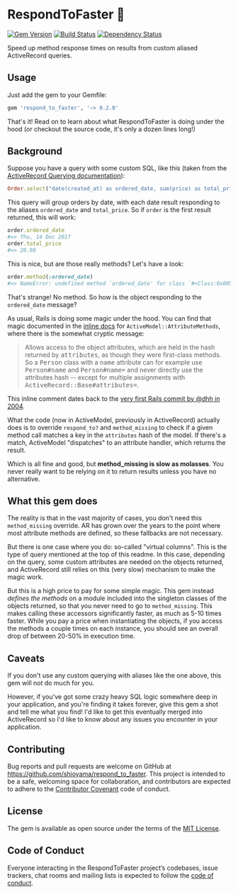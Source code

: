 RespondToFaster :rocket:
========================

[![Gem Version](https://badge.fury.io/rb/respond_to_faster.svg)][gem]
[![Build Status](https://travis-ci.org/shioyama/respond_to_faster.svg?branch=master)][travis]
[![Dependency Status](https://gemnasium.com/shioyama/respond_to_faster.svg)][gemnasium]

[gem]: https://rubygems.org/gems/respond_to_faster
[travis]: https://travis-ci.org/shioyama/respond_to_faster
[gemnasium]: https://gemnasium.com/shioyama/respond_to_faster

Speed up method response times on results from custom aliased ActiveRecord
queries.

## Usage

Just add the gem to your Gemfile:

```ruby
gem 'respond_to_faster', '~> 0.2.0'
```

That's it! Read on to learn about what RespondToFaster is doing under the hood
(or checkout the source code, it's only a dozen lines long!)

## Background

Suppose you have a query with some custom SQL, like this (taken from the
[ActiveRecord Querying documentation](http://guides.rubyonrails.org/active_record_querying.html#group)):

```ruby
Order.select("date(created_at) as ordered_date, sum(price) as total_price").group("date(created_at)")
```

This query will group orders by date, with each date result responding to the
aliases `ordered_date` and `total_price`. So if `order` is the first result
returned, this will work:

```ruby
order.ordered_date
#=> Thu, 14 Dec 2017
order.total_price
#=> 20.98
```

This is nice, but are those really methods? Let's have a look:

```ruby
order.method(:ordered_date)
#=> NameError: undefined method `ordered_date' for class `#<Class:0x00559df3a8ef30>'
```

That's strange! No method. So how is the object responding to the
`ordered_date` message?

As usual, Rails is doing some magic under the hood. You can find that magic
documented in the [inline
docs](https://github.com/rails/rails/blob/fd1304d2aaf5e21df0aac2e8e3f7becdaad15b19/activemodel/lib/active_model/attribute_methods.rb#L415-L420)
for `ActiveModel::AttributeMethods`, where there is the somewhat cryptic message:

> Allows access to the object attributes, which are held in the hash
> returned by <tt>attributes</tt>, as though they were first-class
> methods. So a <tt>Person</tt> class with a <tt>name</tt> attribute can for example use
> <tt>Person#name</tt> and <tt>Person#name=</tt> and never directly use
> the attributes hash -- except for multiple assignments with
> <tt>ActiveRecord::Base#attributes=</tt>.

This inline comment dates back to the [very first Rails commit by @dhh in
2004](https://github.com/rails/rails/commit/db045dbbf60b53dbe013ef25554fd013baf88134).

What the code (now in ActiveModel, previously in ActiveRecord) actually does is
to override `respond_to?` and `method_missing` to check if a given method call
matches a key in the `attributes` hash of the model. If there's a match,
ActiveModel "dispatches" to an attribute handler, which returns the result.

Which is all fine and good, but **method_missing is slow as molasses**. You never
really want to be relying on it to return results unless you have no
alternative.

## What this gem does

The reality is that in the vast majority of cases, you don't need this
`method_missing` override. AR has grown over the years to the point where most
attribute methods are defined, so these fallbacks are not necessary.

But there is one case where you do: so-called "virtual columns". This is the
type of query mentioned at the top of this readme. In this case, depending on
the query, some custom attributes are needed on the objects returned, and
ActiveRecord still relies on this (very slow) mechanism to make the magic work.

But this is a high price to pay for some simple magic. This gem instead
*defines the methods* on a module included into the singleton classes of the
objects returned, so that you never need to go to `method_missing`. This makes
calling these accessors significantly faster, as much as 5-10 times faster.
While you pay a price when instantiating the objects, if you access the methods
a couple times on each instance, you should see an overall drop of between
20-50% in execution time.

## Caveats

If you don't use any custom querying with aliases like the one above, this gem
will not do much for you.

However, if you've got some crazy heavy SQL logic somewhere deep in your
application, and you're finding it takes forever, give this gem a shot and tell
me what you find! I'd like to get this eventually merged into ActiveRecord so
I'd like to know about any issues you encounter in your application.

## Contributing

Bug reports and pull requests are welcome on GitHub at
https://github.com/shioyama/respond_to_faster. This project is intended to be a
safe, welcoming space for collaboration, and contributors are expected to
adhere to the [Contributor Covenant](http://contributor-covenant.org) code of
conduct.

## License

The gem is available as open source under the terms of the [MIT
License](https://opensource.org/licenses/MIT).

## Code of Conduct

Everyone interacting in the RespondToFaster project’s codebases, issue
trackers, chat rooms and mailing lists is expected to follow the [code of
conduct](https://github.com/shioyama/respond_to_faster/blob/master/CODE_OF_CONDUCT.md).
